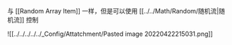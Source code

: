 

与 [[Random Array Item]] 一样，但是可以使用 [[../../Math/Random/随机流|随机流]] 控制

![[../../../../../_Config/Attatchment/Pasted image 20220422215031.png]]